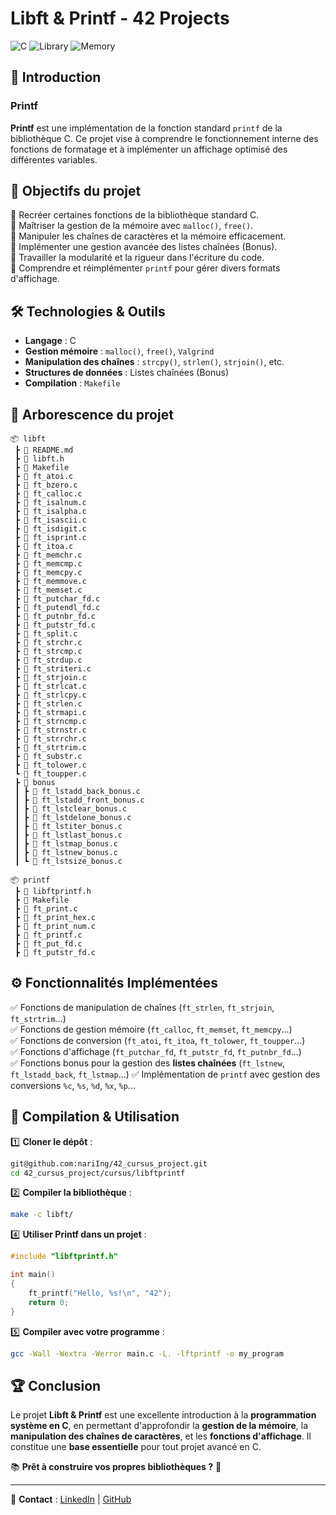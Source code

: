 # Libft & Printf - 42 Projects

![C](https://img.shields.io/badge/Language-C-red?style=for-the-badge&logo=c)
![Library](https://img.shields.io/badge/Library-Standard%20C-blue?style=for-the-badge&logo=librarything)
![Memory](https://img.shields.io/badge/Memory%20Management-Optimized-green?style=for-the-badge&logo=cachet)

## 🚀 Introduction

### Printf
**Printf** est une implémentation de la fonction standard `printf` de la bibliothèque C. Ce projet vise à comprendre le fonctionnement interne des fonctions de formatage et à implémenter un affichage optimisé des différentes variables.

## 📌 Objectifs du projet

🔹 Recréer certaines fonctions de la bibliothèque standard C.  
🔹 Maîtriser la gestion de la mémoire avec `malloc()`, `free()`.  
🔹 Manipuler les chaînes de caractères et la mémoire efficacement.  
🔹 Implémenter une gestion avancée des listes chaînées (Bonus).  
🔹 Travailler la modularité et la rigueur dans l'écriture du code.  
🔹 Comprendre et réimplémenter `printf` pour gérer divers formats d'affichage.

## 🛠️ Technologies & Outils

- **Langage** : C  
- **Gestion mémoire** : `malloc()`, `free()`, `Valgrind`  
- **Manipulation des chaînes** : `strcpy()`, `strlen()`, `strjoin()`, etc.  
- **Structures de données** : Listes chaînées (Bonus)  
- **Compilation** : `Makefile`

## 📂 Arborescence du projet

```
📦 libft
 ┣ 📜 README.md
 ┣ 📜 libft.h
 ┣ 📜 Makefile
 ┣ 📜 ft_atoi.c
 ┣ 📜 ft_bzero.c
 ┣ 📜 ft_calloc.c
 ┣ 📜 ft_isalnum.c
 ┣ 📜 ft_isalpha.c
 ┣ 📜 ft_isascii.c
 ┣ 📜 ft_isdigit.c
 ┣ 📜 ft_isprint.c
 ┣ 📜 ft_itoa.c
 ┣ 📜 ft_memchr.c
 ┣ 📜 ft_memcmp.c
 ┣ 📜 ft_memcpy.c
 ┣ 📜 ft_memmove.c
 ┣ 📜 ft_memset.c
 ┣ 📜 ft_putchar_fd.c
 ┣ 📜 ft_putendl_fd.c
 ┣ 📜 ft_putnbr_fd.c
 ┣ 📜 ft_putstr_fd.c
 ┣ 📜 ft_split.c
 ┣ 📜 ft_strchr.c
 ┣ 📜 ft_strcmp.c
 ┣ 📜 ft_strdup.c
 ┣ 📜 ft_striteri.c
 ┣ 📜 ft_strjoin.c
 ┣ 📜 ft_strlcat.c
 ┣ 📜 ft_strlcpy.c
 ┣ 📜 ft_strlen.c
 ┣ 📜 ft_strmapi.c
 ┣ 📜 ft_strncmp.c
 ┣ 📜 ft_strnstr.c
 ┣ 📜 ft_strrchr.c
 ┣ 📜 ft_strtrim.c
 ┣ 📜 ft_substr.c
 ┣ 📜 ft_tolower.c
 ┗ 📜 ft_toupper.c
 ┣ 📂 bonus
 ┃ ┣ 📜 ft_lstadd_back_bonus.c
 ┃ ┣ 📜 ft_lstadd_front_bonus.c
 ┃ ┣ 📜 ft_lstclear_bonus.c
 ┃ ┣ 📜 ft_lstdelone_bonus.c
 ┃ ┣ 📜 ft_lstiter_bonus.c
 ┃ ┣ 📜 ft_lstlast_bonus.c
 ┃ ┣ 📜 ft_lstmap_bonus.c
 ┃ ┣ 📜 ft_lstnew_bonus.c
 ┃ ┗ 📜 ft_lstsize_bonus.c
```

```
📦 printf
 ┣ 📜 libftprintf.h
 ┣ 📜 Makefile
 ┣ 📜 ft_print.c
 ┣ 📜 ft_print_hex.c
 ┣ 📜 ft_print_num.c
 ┣ 📜 ft_printf.c
 ┣ 📜 ft_put_fd.c
 ┣ 📜 ft_putstr_fd.c
```

## ⚙️ Fonctionnalités Implémentées

✅ Fonctions de manipulation de chaînes (`ft_strlen`, `ft_strjoin`, `ft_strtrim`...)  
✅ Fonctions de gestion mémoire (`ft_calloc`, `ft_memset`, `ft_memcpy`...)  
✅ Fonctions de conversion (`ft_atoi`, `ft_itoa`, `ft_tolower`, `ft_toupper`...)  
✅ Fonctions d'affichage (`ft_putchar_fd`, `ft_putstr_fd`, `ft_putnbr_fd`...)  
✅ Fonctions bonus pour la gestion des **listes chaînées** (`ft_lstnew`, `ft_lstadd_back`, `ft_lstmap`...)
✅ Implémentation de `printf` avec gestion des conversions `%c`, `%s`, `%d`, `%x`, `%p`...

## 📌 Compilation & Utilisation

1️⃣ **Cloner le dépôt** :
```bash
git@github.com:nariIng/42_cursus_project.git
cd 42_cursus_project/cursus/libftprintf
```

2️⃣ **Compiler la bibliothèque** :
```bash
make -c libft/
```

4️⃣ **Utiliser Printf dans un projet** :
```c
#include "libftprintf.h"

int main()
{
    ft_printf("Hello, %s!\n", "42");
    return 0;
}
```

5️⃣ **Compiler avec votre programme** :
```bash
gcc -Wall -Wextra -Werror main.c -L. -lftprintf -o my_program
```

## 🏆 Conclusion

Le projet **Libft & Printf** est une excellente introduction à la **programmation système en C**, en permettant d'approfondir la **gestion de la mémoire**, la **manipulation des chaînes de caractères**, et les **fonctions d'affichage**. Il constitue une **base essentielle** pour tout projet avancé en C.

📚 **Prêt à construire vos propres bibliothèques ?** 🚀

---

🔗 **Contact** : [LinkedIn](www.linkedin.com/in/emmanuela-narindranjanahary-7194272a7) | [GitHub](https://github.com/nariIng/)
